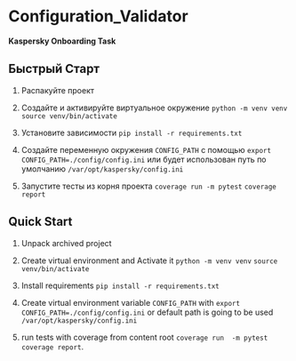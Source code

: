 # Configuration_Validator
**Kaspersky Onboarding Task**

## Быстрый Старт
1. Распакуйте проект

2. Создайте и активируйте виртуальное окружение
`python -m venv venv`
`source venv/bin/activate`

 3. Установите зависимости
`pip install -r requirements.txt`

4. Cоздайте переменную окружения `CONFIG_PATH` с помощью `export CONFIG_PATH=./config/config.ini`
или будет использован путь по умолчанию `/var/opt/kaspersky/config.ini`

5. Запустите тесты из корня проекта
`coverage run -m pytest`
`coverage report`



## Quick Start
1. Unpack archived project

2. Create virtual environment and Activate it
`python -m venv venv`
`source venv/bin/activate`

3. Install requirements `pip install -r requirements.txt`

4. Create virtual environment variable `CONFIG_PATH` with `export CONFIG_PATH=./config/config.ini`
or default path is going to be used `/var/opt/kaspersky/config.ini`

5. run tests with coverage from content root 
`coverage run  -m pytest`
`coverage report`.
